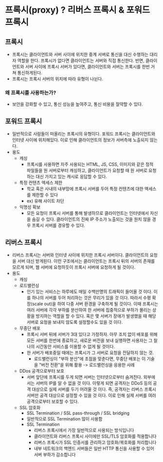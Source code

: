 # 프록시(proxy) ? 리버스 프록시 & 포워드 프록시

## 프록시
- 프록시는 클라이언트와 서버 사이에 위치한 중계 서버로 통신을 대신 수행하는 대리자 역할을 한다. 프록시가 없다면 클라이언트는 서버와 직접 통신한다. 반면, 클라이언트와 서버 사이에 프록시 서버가 있다면, 클라이언트와 서버는 프록시를 한번 거쳐 통신하게된다.
- 프록시는 프록시 서버의 위치에 따라 유형이 나뉜다.

### 왜 프록시를 사용하는가?
- 보안을 강화할 수 있고, 통신 성능을 높여주고, 통신 비용을 절약할 수 있다.

## 포워드 프록시
- 일반적으로 사람들이 떠올리는 프록시의 유형이다. 포워드 프록시는 클라이언트와 인터넷 사이에 위치해있다. 이로 인해 클라이언트의 정보가 서버측에 노출되지 않는다.
- 용도
  - 캐싱
    - 프록시를 사용하면 자주 사용되는 HTML, JS, CSS, 이미지와 같은 정적 파일들을 원 서버로부터 캐싱하고, 클라이언트가 요청할 때 원 서버로 요청하는 대신 가지고 있는 캐시로 응답할 수 있다.
  - 특정 컨텐츠 엑세스 제한
    - 학교 혹은 사내의 내부망에 프록시 서버를 두어 특정 컨텐츠에 대한 액세스를 제한할 수 있다
    - ex) 유해 사이트 차단
  - 익명성 확보
    - 모든 요청이 프록시 서버를 통해 발생하므로 클라이언트는 인터넷에서 자신을 숨길 수 있다. 클라이언트의 진짜 IP 주소가 노출되는 것을 원치 않을 경우 프록시 서버를 경유할 수 있다.

## 리버스 프록시
- 리버스 프록시는 서버와 인터넷 사이에 위치한 프록시 서버이다. 클라이언트의 요청을 서버 대신 받게된다. 이런 구조에서는 클라이언트는 프록시 뒤의 서버의 존재를 모르게 되며, 웹 서버에 요청하듯이 프록시 서버에 요청하게 될 것이다.
- 용도
  - 캐싱
  - 로드밸런싱
    - 인기 있는 서비스는 하루에도 매일 수백만명의 트래픽이 들어올 것 이다. 이를 하나의 서버를 두어 처리하는 것은 무리가 있을 것 이다. 따라서 수평 확장(scale out)을 하여 다중 서버 환경을 구축하게 될 것이다. 이때 프록시는 여러 서버에 각각 부하를 분산하여 한 서버에 집중적으로 부하가 몰리는 상황을 방지하는 역할을 할 수 있다. 혹은 몇 서버가 장애가 발생했을 때 해당 서버로 요청을 보내지 않도록 설정할수도 있을 것 이다.
  - 무중단 배포
    - 프록시 서버 뒤에 서버가 3대 있다고 가정하자. 아무 조치 없이 배포를 위해 모든 서버를 한번에 종료하고, 새로운 버전을 보내 실행하면 사용자는 그 찰나의 시간동안 서비스를 이용할 수 없게 될 것이다.
    - 한 서버가 배포중일 때에는 프록시가 그 서버로 요청을 전달하지 않는 것. 
      - 로드밸런싱이 "부하 분산"에 초점을 맞춘다면, 무중단 배포는 이 기술을 "버전 전환"을 위해 활용 -> 로드밸런싱을 응용한 사례
  - DDos 공격으로부터 보호
    - 서버 앞단에 프록시를 두게 되면 서버는 인터넷으로부터 숨겨진다. 외부에서는 서버의 IP를 알 수 없을 것 이다. 이렇게 되면 공격자는 DDoS 등의 공격 대상으로 실제 서버를 두기 어려울 것 이다. 즉, 공격자는 리버스 프록시 서버만 공격 대상으로 설정할 수 있을 것 이다. 이로 인해 실제 서버를 여러 공격으로부터 보호할 수 있다.
  - SSL 암호화
    - SSL Termination / SSL pass-through / SSL bridging
    - 일반적으로 SSL Termination 많이 사용함
    - SSL Termination
      - 리버스 프록시에서 가장 일반적으로 사용되는 방식입니다
      - 클라이언트와 리버스 프록시 사이에만 SSL/TLS 암호화를 적용합니다
      - 리버스 프록시가 SSL 인증서를 관리하고 암호화/복호화를 처리합니다
      - 내부 네트워크의 백엔드 서버들은 일반 HTTP 통신을 사용할 수 있어 서버 부하가 감소합니다

